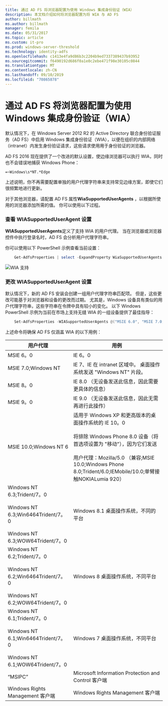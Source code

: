 ```yaml
---
title: 通过 AD FS 将浏览器配置为使用 Windows 集成身份验证（WIA）
description: 本文档介绍如何将浏览器配置为将 WIA 与 AD FS
author: billmath
ms.author: billmath
manager: femila
ms.date: 05/31/2017
ms.topic: article
ms.custom: it-pro
ms.prod: windows-server-threshold
ms.technology: identity-adfs
ms.openlocfilehash: c1413e4fa9d86b3c2204b9ed7337389437b93952
ms.sourcegitcommit: f6490192d686f0a1e0c2ebe471f98e30105c0844
ms.translationtype: MT
ms.contentlocale: zh-CN
ms.lasthandoff: 09/10/2019
ms.locfileid: "70865878"
---
```

# <a name="configure-browsers-to-use-windows-integrated-authentication-wia-with-ad-fs"></a>通过 AD FS 将浏览器配置为使用 Windows 集成身份验证（WIA）

默认情况下，在 Windows Server 2012 R2 的 Active Directory 联合身份验证服务（AD FS）中启用 Windows 集成身份验证（WIA），以便在组织的内部网络（intranet）内发生身份验证请求，这些请求使用用于身份验证的浏览器。

AD FS 2016 现在提供了一个改进的默认设置，使边缘浏览器可以执行 WIA，同时也不会错误地捕获 Windows Phone：

    =~Windows\s*NT.*Edge

上述说明，你不再需要配置单独的用户代理字符串来支持常见边缘方案，即使它们很频繁地进行更新。

对于其他浏览器，请配置 AD FS 属性**WiaSupportedUserAgents** ，以根据所使用的浏览器添加所需的值。  你可以使用以下过程。



### <a name="view-wiasupporteduseragent-settings"></a>查看 WIASupportedUserAgent 设置
**WIASupportedUserAgents**定义了支持 WIA 的用户代理。 当在浏览器或浏览器控件中执行登录名时，AD FS 会分析用户代理字符串。

你可以使用以下 PowerShell 示例查看当前设置：

```powershell
    Get-AdfsProperties | select -ExpandProperty WiaSupportedUserAgents
```

![WIA 支持](../operations/media/Configure-AD-FS-Browser-WIA/wiasupport.png)

### <a name="change-wiasupporteduseragent-settings"></a>更改 WIASupportedUserAgent 设置
默认情况下，新的 AD FS 安装会创建一组用户代理字符串匹配项。 但是，这些更改可能基于对浏览器和设备的更改而过期。 尤其是，Windows 设备具有类似的用户代理字符串，这些字符串在令牌中具有较小的变化。 以下 Windows PowerShell 示例为当前在市场上支持无缝 WIA 的一组设备提供了最佳指导：

```powershell
    Set-AdfsProperties -WIASupportedUserAgents @("MSIE 6.0", "MSIE 7.0; Windows NT", "MSIE 8.0", "MSIE 9.0", "MSIE 10.0; Windows NT 6", "Windows NT 6.3; Trident/7.0", "Windows NT 6.3; Win64; x64; Trident/7.0", "Windows NT 6.3; WOW64; Trident/7.0", "Windows NT 6.2; Trident/7.0", "Windows NT 6.2; Win64; x64; Trident/7.0", "Windows NT 6.2; WOW64; Trident/7.0", "Windows NT 6.1; Trident/7.0", "Windows NT 6.1; Win64; x64; Trident/7.0", "Windows NT 6.1; WOW64; Trident/7.0", "MSIPC", "Windows Rights Management Client")
```

上述命令将确保 AD FS 仅涵盖 WIA 的以下用例：

用户代理|用例|
-----|-----|
MSIE 6。0|IE 6。0|
MSIE 7.0;Windows NT|IE 7、IE 在 intranet 区域中。 桌面操作系统发送 "Windows NT" 片段。|
MSIE 8。0|IE 8.0 （无设备发送此信息，因此需要更具体的信息）|
MSIE 9。0|IE 9.0 （无设备发送此信息，因此无需再进行此操作）|
MSIE 10.0;Windows NT 6|适用于 Windows XP 和更高版本的桌面操作系统的 IE 10。0</br></br>将排除 Windows Phone 8.0 设备（将首选项设置为 "移动"），因为它们发送</br></br>用户代理：Mozilla/5.0 （兼容;MSIE 10.0;Windows Phone 8.0;Trident/6.0;IEMobile/10.0;单臂接触NOKIALumia 920）|
Windows NT 6.3;Trident/7。0</br></br>Windows NT 6.3;Win6464Trident/7。0</br></br>Windows NT 6.3;WOW64Trident/7。0| Windows 8.1 桌面操作系统，不同的平台|
Windows NT 6.2;Trident/7。0</br></br>Windows NT 6.2;Win6464Trident/7。0</br></br>Windows NT 6.2;WOW64Trident/7。0|Windows 8 桌面操作系统，不同平台|
Windows NT 6.1;Trident/7。0</br></br>Windows NT 6.1;Win6464Trident/7。0</br></br>Windows NT 6.1;WOW64Trident/7。0|Windows 7 桌面操作系统，不同平台|
“MSIPC”| Microsoft Information Protection and Control 客户端|
Windows Rights Management 客户端|Windows Rights Management 客户端|
